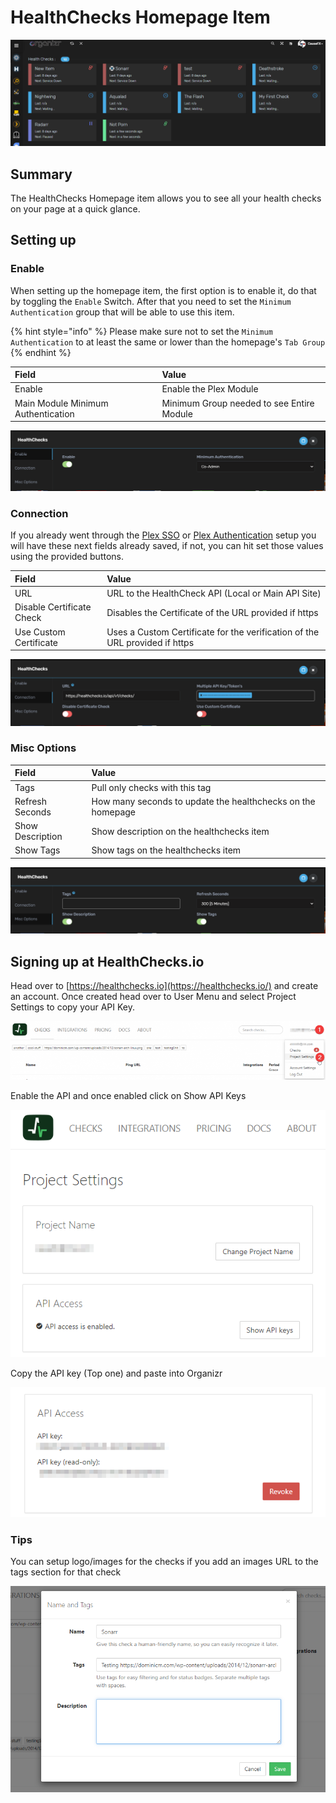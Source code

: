 # HealthChecks Homepage Item

![](../../.gitbook/assets/image%20%2819%29.png)

## Summary

The HealthChecks Homepage item allows you to see all your health checks on your page at a quick glance.

## Setting up

### Enable

 When setting up the homepage item, the first option is to enable it, do that by toggling the `Enable` Switch.  After that you need to set the `Minimum Authentication` group that will be able to use this item.

{% hint style="info" %}
 Please make sure not to set the `Minimum Authentication` to at least the same or lower than the homepage's `Tab Group`
{% endhint %}

| **Field** | **Value** |
| :--- | :--- |
| Enable | Enable the Plex Module |
| Main Module Minimum Authentication | Minimum Group needed to see Entire Module |

![](../../.gitbook/assets/image%20%2829%29.png)

### Connection

If you already went through the [Plex SSO](https://docs.organizr.app/books/setup-features/page/sso) or [Plex Authentication](https://docs.organizr.app/books/setup-features/page/plex-authentication) setup you will have these next fields already saved, if not, you can hit set those values using the provided buttons. 

| **Field** | **Value** |
| :--- | :--- |
| URL | URL to the HealthCheck API \(Local or Main API Site\)  |
| Disable Certificate Check | Disables the Certificate of the URL provided if https |
| Use Custom Certificate | Uses a Custom Certificate for the verification of the URL provided if https |

![](../../.gitbook/assets/image%20%2826%29.png)

### Misc Options

| **Field** | **Value** |
| :--- | :--- |
| Tags | Pull only checks with this tag |
| Refresh Seconds | How many seconds to update the healthchecks on the homepage |
| Show Description | Show description on the healthchecks item |
| Show Tags | Show tags on the healthchecks item |

![](../../.gitbook/assets/image%20%2818%29.png)

## Signing up at HealthChecks.io

Head over to [https://healthchecks.io](https://healthchecks.io/) and create an account.  Once created head over to User Menu and select Project Settings to copy your API Key.

![](../../.gitbook/assets/image%20%2823%29.png)



Enable the API and once enabled click on Show API Keys

![](../../.gitbook/assets/image%20%2856%29.png)

Copy the API key \(Top one\) and paste into Organizr

![](../../.gitbook/assets/image%20%2861%29.png)

### **Tips**

You can setup logo/images for the checks if you add an images URL to the tags section for that check

![](../../.gitbook/assets/image%20%2863%29.png)

